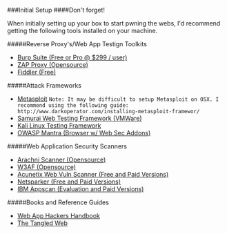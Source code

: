 ###Initial Setup
####Don't forget!

When initially setting up your box to start pwning the webs, I'd recommend getting the following tools installed on your machine.

#####Reverse Proxy's/Web App Testign Toolkits
- [Burp Suite (Free or Pro @ $299 / user)](http://portswigger.net/burp/download.HTML)
- [ZAP Proxy (Opensource)](https://code.google.com/p/zaproxy/wiki/Downloads?tm=2)
- [Fiddler (Free)](http://www.telerik.com/fiddler)

#####Attack Frameworks
- [Metasploit](http://www.metasploit.com/)
`Note: It may be difficult to setup Metasploit on OSX. I recommend using the following guide: http://www.darkoperator.com/installing-metasploit-framewor/`
- [Samurai Web Testing Framework (VMWare)](http://sourceforge.net/projects/samurai/files/)
- [Kali Linux Testing Framework](http://www.kali.org/downloads/)
- [OWASP Mantra (Browser w/ Web Sec Addons)](http://www.getmantra.com/owasp-mantra.html)

#####Web Application Security Scanners
- [Arachni Scanner (Opensource)](http://www.arachni-scanner.com/download/)
- [W3AF (Opensource)](http://w3af.org/)
- [Acunetix Web Vuln Scanner (Free and Paid Versions)](http://www.acunetix.com/)
- [Netsparker (Free and Paid Versions)](http://netsparker.com)
- [IBM Appscan (Evaluation and Paid Versions)](http://www-03.ibm.com/software/products/en/appscan)

#####Books and Reference Guides
- [Web App Hackers Handbook](http://www.amazon.com/The-Web-Application-Hackers-Handbook/dp/1118026470)
- [The Tangled Web](http://www.amazon.com/The-Tangled-Web-Securing-Applications/dp/1593273886)

